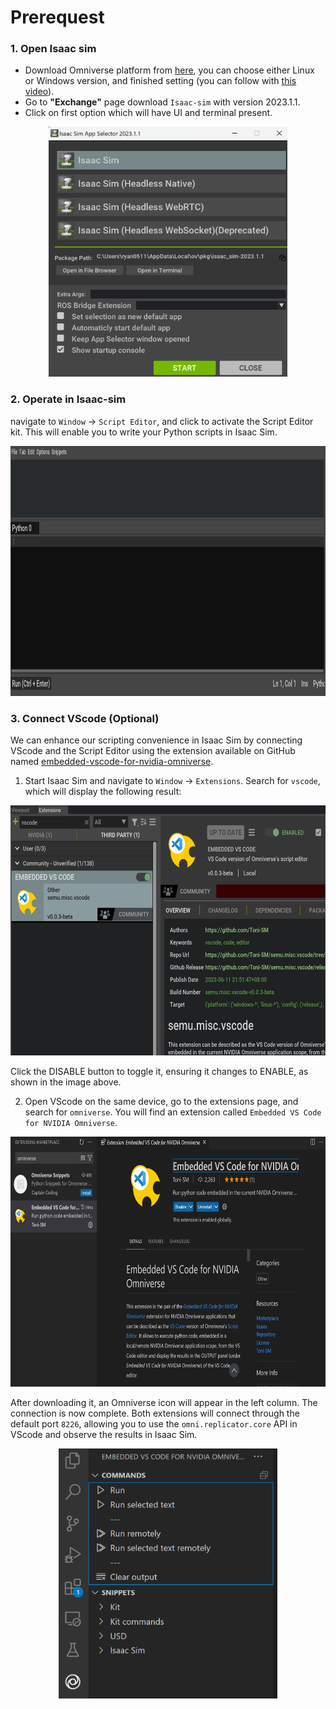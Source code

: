 # Prerequest
### 1. Open Isaac sim
* Download Omniverse platform from [here](https://www.nvidia.com/zh-tw/omniverse/download/), you can choose either Linux or Windows version, and finished setting (you can follow with [this video](https://www.youtube.com/watch?v=j4_-yush6pc&t=1s)).
* Go to **"Exchange"** page download `Isaac-sim` with version 2023.1.1.
* Click on first option which will have UI and terminal present.
<p align="center">
<img height="400" src="./pic/loading.png" >  
</p>

### 2. Operate in Isaac-sim
navigate to `Window` -> `Script Editor`,  and click to activate the Script Editor kit. This will enable you to write your Python scripts in Isaac Sim.
<p align="center">
<img height="400" src="./pic/script-editor.png" >  
</p>

### 3. Connect VScode (Optional)
We can enhance our scripting convenience in Isaac Sim by connecting VScode and the Script Editor using the extension available on GitHub named [embedded-vscode-for-nvidia-omniverse](https://github.com/Toni-SM/semu.misc.vscode).  
1. Start Isaac Sim and navigate to `Window` -> `Extensions`. Search for `vscode`, which will display the following result:
<p align="center">
<img height="400" src="./pic/ov_extensions.png" >  
</p>

Click the DISABLE button to toggle it, ensuring it changes to ENABLE, as shown in the image above.

2. Open VScode on the same device, go to the extensions page, and search for `omniverse`. You will find an extension called `Embedded VS Code for NVIDIA Omniverse`.
<p align="center">
<img height="400" src="./pic/vs_extensions.png" >  
</p>  

After downloading it, an Omniverse icon will appear in the left column. The connection is now complete. Both extensions will connect through the default port `8226`, allowing you to use the `omni.replicator.core` API in VScode and observe the results in Isaac Sim.
<p align="center">
<img height="400" src="./pic/vs_column.png" >  
</p>


